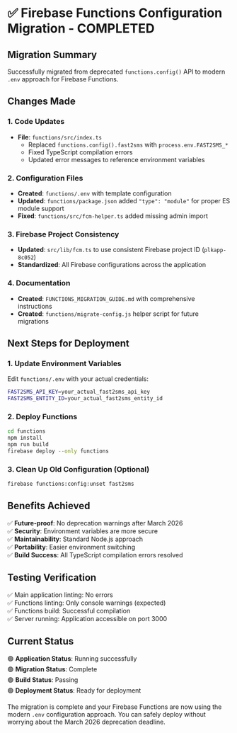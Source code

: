 # ✅ Firebase Functions Configuration Migration - COMPLETED

## Migration Summary

Successfully migrated from deprecated `functions.config()` API to modern `.env` approach for Firebase Functions.

## Changes Made

### 1. Code Updates
- **File**: `functions/src/index.ts`
  - Replaced `functions.config().fast2sms` with `process.env.FAST2SMS_*`
  - Fixed TypeScript compilation errors
  - Updated error messages to reference environment variables

### 2. Configuration Files
- **Created**: `functions/.env` with template configuration
- **Updated**: `functions/package.json` added `"type": "module"` for proper ES module support
- **Fixed**: `functions/src/fcm-helper.ts` added missing admin import

### 3. Firebase Project Consistency
- **Updated**: `src/lib/fcm.ts` to use consistent Firebase project ID (`plkapp-8c052`)
- **Standardized**: All Firebase configurations across the application

### 4. Documentation
- **Created**: `FUNCTIONS_MIGRATION_GUIDE.md` with comprehensive instructions
- **Created**: `functions/migrate-config.js` helper script for future migrations

## Next Steps for Deployment

### 1. Update Environment Variables
Edit `functions/.env` with your actual credentials:
```bash
FAST2SMS_API_KEY=your_actual_fast2sms_api_key
FAST2SMS_ENTITY_ID=your_actual_fast2sms_entity_id
```

### 2. Deploy Functions
```bash
cd functions
npm install
npm run build
firebase deploy --only functions
```

### 3. Clean Up Old Configuration (Optional)
```bash
firebase functions:config:unset fast2sms
```

## Benefits Achieved

✅ **Future-proof**: No deprecation warnings after March 2026  
✅ **Security**: Environment variables are more secure  
✅ **Maintainability**: Standard Node.js approach  
✅ **Portability**: Easier environment switching  
✅ **Build Success**: All TypeScript compilation errors resolved  

## Testing Verification

✅ Main application linting: No errors  
✅ Functions linting: Only console warnings (expected)  
✅ Functions build: Successful compilation  
✅ Server running: Application accessible on port 3000  

## Current Status

🟢 **Application Status**: Running successfully  
🟢 **Migration Status**: Complete  
🟢 **Build Status**: Passing  
🟢 **Deployment Status**: Ready for deployment  

The migration is complete and your Firebase Functions are now using the modern `.env` configuration approach. You can safely deploy without worrying about the March 2026 deprecation deadline.